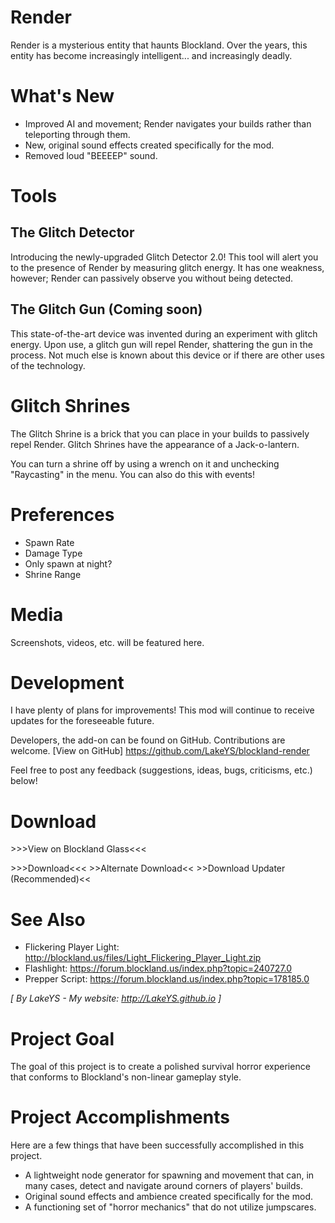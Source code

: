 # Render
Render is a mysterious entity that haunts Blockland. Over the years, this entity has become increasingly intelligent... and increasingly deadly.

# What's New
- Improved AI and movement; Render navigates your builds rather than teleporting through them.
- New, original sound effects created specifically for the mod.
- Removed loud "BEEEEP" sound.

# Tools
## The Glitch Detector
Introducing the newly-upgraded Glitch Detector 2.0! This tool will alert you to the presence of Render by measuring glitch energy. It has one weakness, however; Render can passively observe you without being detected.

## The Glitch Gun (Coming soon)
This state-of-the-art device was invented during an experiment with glitch energy. Upon use, a glitch gun will repel Render, shattering the gun in the process. Not much else is known about this device or if there are other uses of the technology.

# Glitch Shrines
The Glitch Shrine is a brick that you can place in your builds to passively repel Render. Glitch Shrines have the appearance of a Jack-o-lantern.

You can turn a shrine off by using a wrench on it and unchecking "Raycasting" in the menu. You can also do this with events!

# Preferences
- Spawn Rate
- Damage Type
- Only spawn at night?
- Shrine Range

# Media
Screenshots, videos, etc. will be featured here.

# Development
I have plenty of plans for improvements! This mod will continue to receive updates for the foreseeable future.

Developers, the add-on can be found on GitHub. Contributions are welcome. [View on GitHub]
https://github.com/LakeYS/blockland-render

Feel free to post any feedback (suggestions, ideas, bugs, criticisms, etc.) below!

# Download
\>\>\>View on Blockland Glass<<<

\>\>\>Download<<< \>\>Alternate Download<<
\>\>Download Updater (Recommended)<<

# See Also
- Flickering Player Light: http://blockland.us/files/Light_Flickering_Player_Light.zip
- Flashlight: https://forum.blockland.us/index.php?topic=240727.0
- Prepper Script: https://forum.blockland.us/index.php?topic=178185.0

*[ By LakeYS - My website: http://LakeYS.github.io ]*

# Project Goal
The goal of this project is to create a polished survival horror experience that conforms to Blockland's non-linear gameplay style.

# Project Accomplishments
Here are a few things that have been successfully accomplished in this project.
- A lightweight node generator for spawning and movement that can, in many cases, detect and navigate around corners of players' builds.
- Original sound effects and ambience created specifically for the mod.
- A functioning set of "horror mechanics" that do not utilize jumpscares.
